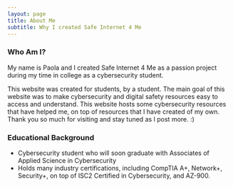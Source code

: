 ```yaml
---
layout: page
title: About Me
subtitle: Why I created Safe Internet 4 Me
---
```

### Who Am I?

My name is Paola and I created Safe Internet 4 Me as a passion project during my time in college as a cybersecurity student.

This website was created for students, by a student. The main goal of this website was to make cybersecurity and digital safety resources easy to access and understand. This website hosts some cybersecurity resources that have helped me, on top of resources that I have created of my own. Thank you so much for visiting and stay tuned as I post more. :)

### Educational Background

 - Cybersecurity student who will soon graduate with Associates of Applied Science in Cybersecurity
 - Holds many industry certifications, including CompTIA A+, Network+, Security+, on top of ISC2 Certified in Cybersecurity, and AZ-900.
